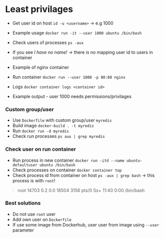 # Least privilages
* Get user id on host `id -u <username>` -> e.g 1000
* Example usage `docker run -it --user 1000 ubuntu /bin/bash`
* Check users of processes `ps -aux`

* If you see _I have no name!_ -> there is no mapping user id to users in container

* Example of nginx container  
* Run container `docker run --user 1000 -p 80:80 nginx`  
* Logs `docker container logs <container id>`  
* Example output - user 1000 needs permissions/privilages 

### Custom group/user
* Use `Dockerfile` with custom group/user `myredis`  
* Build image `docker-build . -t myredis`  
* Run `docker run -d myredis`  
* Check run processes `ps aux | grep myredis`  

### Check user on run container
* Run process in new container `docker run -itd --name ubuntu-defaultuser ubuntu /bin/bash`
* Check processes on container `docker container top`
* Check process id from container on host `ps -aux | grep bash` -> this process is with `root`!
> root       14703  0.2  0.0  18504  3156 pts/0    Ss+  11:40   0:00 /bin/bash

### Best solutions
* Do not use `root` user
* Add own user on `Dockerfile`
* If use some image from Dockerhub, user user from image using `--user` parameter
